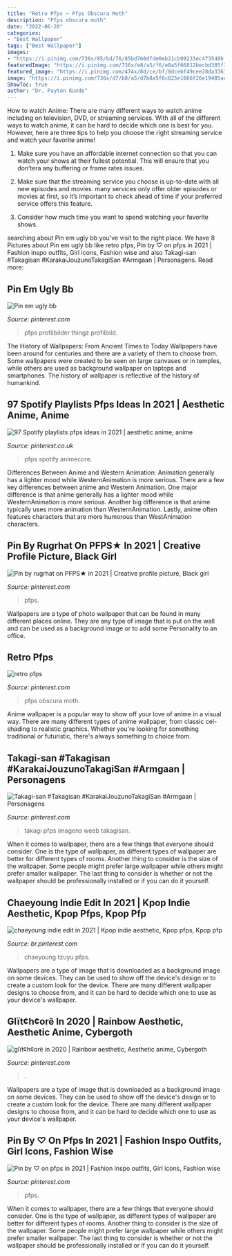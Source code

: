 ```yaml
---
title: "Retro Pfps ~ Pfps Obscura Moth"
description: "Pfps obscura moth"
date: "2022-06-20"
categories:
- "Best Wallpaper"
tags: ["Best Wallpaper"]
images:
- "https://i.pinimg.com/736x/85/bd/76/85bd760dfde0eb21cb09233ec473540b.jpg"
featuredImage: "https://i.pinimg.com/736x/e8/a5/f6/e8a5f66812becbd385f32e58fe0d976c.jpg"
featured_image: "https://i.pinimg.com/474x/8d/ce/bf/8dcebf49cee28da336159d1eb30cfe84.jpg"
image: "https://i.pinimg.com/736x/d7/b8/a5/d7b8a5f6c825e1666f26e19485ace260.jpg"
ShowToc: true
author: "Dr. Payton Kunde"
---
```



How to watch Anime: There are many different ways to watch anime including on television, DVD, or streaming services.
With all of the different ways to watch anime, it can be hard to decide which one is best for you. However, here are three tips to help you choose the right streaming service and watch your favorite anime!
1. Make sure you have an affordable internet connection so that you can watch your shows at their fullest potential. This will ensure that you don’tera any buffering or frame rates issues.

2. Make sure that the streaming service you choose is up-to-date with all new episodes and movies. many services only offer older episodes or movies at first, so it’s important to check ahead of time if your preferred service offers this feature.

3. Consider how much time you want to spend watching your favorite shows.

	

		
searching about Pin em ugly bb you've visit to the right place. We have 8 Pictures about Pin em ugly bb like retro pfps, Pin by ♡ on pfps in 2021 | Fashion inspo outfits, Girl icons, Fashion wise and also Takagi-san #Takagisan #KarakaiJouzunoTakagiSan #Armgaan | Personagens. Read more:
		
    
## Pin Em Ugly Bb

<img loading=lazy src="https://i.pinimg.com/736x/85/bd/76/85bd760dfde0eb21cb09233ec473540b.jpg" onerror="this.onerror=null;this.src='https://tse3.mm.bing.net/th?id=OIP.QM3le0WCXtveqvoajQSRogHaHa&amp;pid=15.1';" alt="Pin em ugly bb">

_Source: pinterest.com_

>pfps profilbilder thingz profilbild. 

	

The History of Wallpapers: From Ancient Times to Today
Wallpapers have been around for centuries and there are a variety of them to choose from. Some wallpapers were created to be seen on large canvases or in temples, while others are used as background wallpaper on laptops and smartphones. The history of wallpaper is reflective of the history of humankind.

    
## 97 Spotify Playlists Pfps Ideas In 2021 | Aesthetic Anime, Anime

<img loading=lazy src="https://i.pinimg.com/474x/a4/63/e9/a463e99d583934a0e26f81b05159e326.jpg" onerror="this.onerror=null;this.src='https://tse3.mm.bing.net/th?id=OIP.0JbOK7pdcIM5-Dxflz7qEwAAAA&amp;pid=15.1';" alt="97 Spotify playlists pfps ideas in 2021 | aesthetic anime, anime">

_Source: pinterest.co.uk_

>pfps spotify animecore. 

	

Differences Between Anime and Western Animation: Animation generally has a lighter mood while WesternAnimation is more serious.
There are a few key differences between anime and Western Animation. One major difference is that anime generally has a lighter mood while WesternAnimation is more serious. Another big difference is that anime typically uses more animation than WesternAnimation. Lastly, anime often features characters that are more humorous than WestAnimation characters.

    
## Pin By Rugrhat On PFPS★ In 2021 | Creative Profile Picture, Black Girl

<img loading=lazy src="https://i.pinimg.com/736x/ab/b2/f8/abb2f852dce9dffc0c451e017eb6b631.jpg" onerror="this.onerror=null;this.src='https://tse2.mm.bing.net/th?id=OIP.tiIMqi2bQpwgB9rM1rjHYwHaHU&amp;pid=15.1';" alt="Pin by rugrhat on PFPS★ in 2021 | Creative profile picture, Black girl">

_Source: pinterest.com_

>pfps. 

	



Wallpapers are a type of photo wallpaper that can be found in many different places online. They are any type of image that is put on the wall and can be used as a background image or to add some Personality to an office.

    
## Retro Pfps

<img loading=lazy src="https://i.pinimg.com/474x/8d/ce/bf/8dcebf49cee28da336159d1eb30cfe84.jpg" onerror="this.onerror=null;this.src='https://tse4.mm.bing.net/th?id=OIP.OkQdmENAQAUAcaWKemSmrQAAAA&amp;pid=15.1';" alt="retro pfps">

_Source: pinterest.com_

>pfps obscura moth. 

	

Anime wallpaper is a popular way to show off your love of anime in a visual way. There are many different types of anime wallpaper, from classic cel-shading to realistic graphics. Whether you're looking for something traditional or futuristic, there's always something to choice from.

    
## Takagi-san #Takagisan #KarakaiJouzunoTakagiSan #Armgaan | Personagens

<img loading=lazy src="https://i.pinimg.com/736x/5b/2b/8e/5b2b8e083d373ec50a8cd563895d5398.jpg" onerror="this.onerror=null;this.src='https://tse1.mm.bing.net/th?id=OIP.XUm_gmMRpHvRhEEBP6Xn4wHaHa&amp;pid=15.1';" alt="Takagi-san #Takagisan #KarakaiJouzunoTakagiSan #Armgaan | Personagens">

_Source: pinterest.com_

>takagi pfps imagens weeb takagisan. 

	

When it comes to wallpaper, there are a few things that everyone should consider. One is the type of wallpaper, as different types of wallpaper are better for different types of rooms. Another thing to consider is the size of the wallpaper. Some people might prefer large wallpaper while others might prefer smaller wallpaper. The last thing to consider is whether or not the wallpaper should be professionally installed or if you can do it yourself.

    
## Chaeyoung Indie Edit In 2021 | Kpop Indie Aesthetic, Kpop Pfps, Kpop Pfp

<img loading=lazy src="https://i.pinimg.com/736x/e8/a5/f6/e8a5f66812becbd385f32e58fe0d976c.jpg" onerror="this.onerror=null;this.src='https://tse4.mm.bing.net/th?id=OIP.AjM7UoOGgaaOI-xyXS2SOQHaI6&amp;pid=15.1';" alt="chaeyoung indie edit in 2021 | Kpop indie aesthetic, Kpop pfps, Kpop pfp">

_Source: br.pinterest.com_

>chaeyoung tzuyu pfps. 

	

Wallpapers are a type of image that is downloaded as a background image on some devices. They can be used to show off the device's design or to create a custom look for the device. There are many different wallpaper designs to choose from, and it can be hard to decide which one to use as your device's wallpaper.

    
## Glït¢h¢orê In 2020 | Rainbow Aesthetic, Aesthetic Anime, Cybergoth

<img loading=lazy src="https://i.pinimg.com/736x/d7/b8/a5/d7b8a5f6c825e1666f26e19485ace260.jpg" onerror="this.onerror=null;this.src='https://tse1.mm.bing.net/th?id=OIP.ZjamM1uddHor0li08NSa2AHaHa&amp;pid=15.1';" alt="glït¢h¢orê in 2020 | Rainbow aesthetic, Aesthetic anime, Cybergoth">

_Source: pinterest.com_

>. 

	

Wallpapers are a type of image that is downloaded as a background image on some devices. They can be used to show off the device's design or to create a custom look for the device. There are many different wallpaper designs to choose from, and it can be hard to decide which one to use as your device's wallpaper.

    
## Pin By ♡ On Pfps In 2021 | Fashion Inspo Outfits, Girl Icons, Fashion Wise

<img loading=lazy src="https://i.pinimg.com/736x/9d/df/d5/9ddfd54356fe1290172eddb0bee493ee.jpg" onerror="this.onerror=null;this.src='https://tse3.mm.bing.net/th?id=OIP.s0pSByTn6TwahmZnDbFwtAHaJP&amp;pid=15.1';" alt="Pin by ♡ on pfps in 2021 | Fashion inspo outfits, Girl icons, Fashion wise">

_Source: pinterest.com_

>pfps. 

	

When it comes to wallpaper, there are a few things that everyone should consider. One is the type of wallpaper, as different types of wallpaper are better for different types of rooms. Another thing to consider is the size of the wallpaper. Some people might prefer large wallpaper while others might prefer smaller wallpaper. The last thing to consider is whether or not the wallpaper should be professionally installed or if you can do it yourself.

